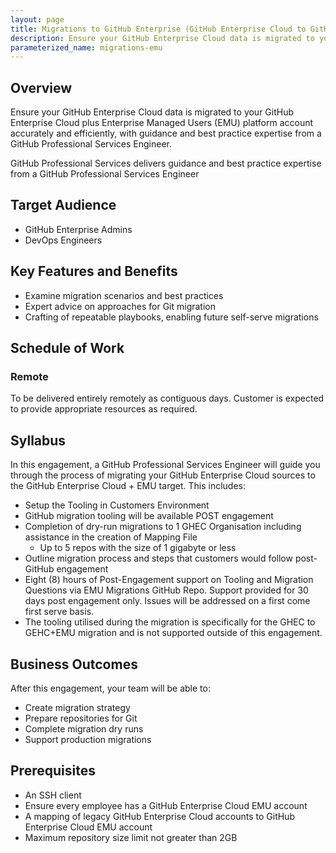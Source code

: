 ```yaml
---
layout: page
title: Migrations to GitHub Enterprise (GitHub Enterprise Cloud to GitHub Enterprise Cloud EMU)
description: Ensure your GitHub Enterprise Cloud data is migrated to your GitHub Enterprise Cloud plus Enterprise Managed Users (EMU) platform account accurately and efficiently.
parameterized_name: migrations-emu
---
```


## Overview

Ensure your GitHub Enterprise Cloud data is migrated to your GitHub Enterprise Cloud plus Enterprise Managed Users (EMU) platform account accurately and efficiently, with guidance and best practice expertise from a GitHub Professional Services Engineer.

GitHub Professional Services delivers guidance and best practice expertise from a GitHub Professional Services Engineer

## Target Audience

- GitHub Enterprise Admins
- DevOps Engineers

## Key Features and Benefits

- Examine migration scenarios and best practices
- Expert advice on approaches for Git migration
- Crafting of repeatable playbooks, enabling future self-serve migrations

## Schedule of Work

### Remote

To be delivered entirely remotely as contiguous days. Customer is expected to provide appropriate resources as required.

## Syllabus

In this engagement, a GitHub Professional Services Engineer will guide you through the process of migrating your GitHub Enterprise Cloud sources to the GitHub Enterprise Cloud + EMU target. This includes:

- Setup the Tooling in Customers Environment
- GitHub migration tooling will be available POST engagement
- Completion of dry-run migrations to 1 GHEC Organisation including assistance in the creation of Mapping File
  - Up to 5 repos with the size of 1 gigabyte or less
- Outline migration process and steps that customers would follow post-GitHub engagement
- Eight (8) hours of Post-Engagement support on Tooling and Migration Questions via EMU Migrations GitHub Repo. Support provided for 30 days post engagement only. Issues will be addressed on a first come first serve basis.
- The tooling utilised during the migration is specifically for the GHEC to GEHC+EMU migration and is not supported outside of this engagement.

## Business Outcomes

After this engagement, your team will be able to:

- Create migration strategy
- Prepare repositories for Git
- Complete migration dry runs
- Support production migrations

## Prerequisites

- An SSH client
- Ensure every employee has a GitHub Enterprise Cloud EMU account
- A mapping of legacy GitHub Enterprise Cloud accounts to GitHub Enterprise Cloud EMU account
- Maximum repository size limit not greater than 2GB
